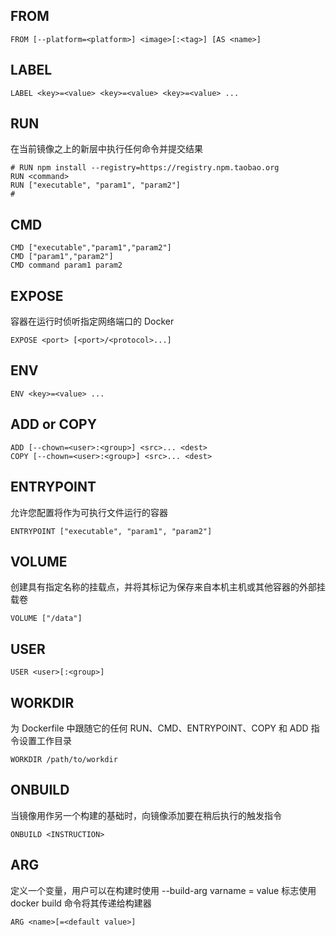 ## FROM
```shell
FROM [--platform=<platform>] <image>[:<tag>] [AS <name>]
```

## LABEL
```shell
LABEL <key>=<value> <key>=<value> <key>=<value> ...
```

## RUN
在当前镜像之上的新层中执行任何命令并提交结果
```shell
# RUN npm install --registry=https://registry.npm.taobao.org
RUN <command>
RUN ["executable", "param1", "param2"]
# 

```

## CMD

```shell
CMD ["executable","param1","param2"]
CMD ["param1","param2"]
CMD command param1 param2
```

## EXPOSE
容器在运行时侦听指定网络端口的 Docker
```shell
EXPOSE <port> [<port>/<protocol>...]
```

## ENV
```shell
ENV <key>=<value> ...
```

## ADD or COPY
```shell
ADD [--chown=<user>:<group>] <src>... <dest>
COPY [--chown=<user>:<group>] <src>... <dest>
```

## ENTRYPOINT
允许您配置将作为可执行文件运行的容器
```shell
ENTRYPOINT ["executable", "param1", "param2"]
```

## VOLUME
创建具有指定名称的挂载点，并将其标记为保存来自本机主机或其他容器的外部挂载卷
```shell
VOLUME ["/data"]
```

## USER
```shell
USER <user>[:<group>]
```

## WORKDIR
为 Dockerfile 中跟随它的任何 RUN、CMD、ENTRYPOINT、COPY 和 ADD 指令设置工作目录
```shell
WORKDIR /path/to/workdir
```

## ONBUILD
当镜像用作另一个构建的基础时，向镜像添加要在稍后执行的触发指令
```shell
ONBUILD <INSTRUCTION>
```

## ARG
定义一个变量，用户可以在构建时使用 --build-arg varname = value 标志使用 docker build 命令将其传递给构建器
```shell
ARG <name>[=<default value>]
```